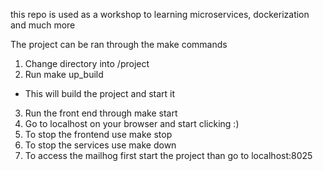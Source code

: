 this repo is used as a workshop to learning microservices, dockerization and much more

The project can be ran through the make commands

1. Change directory into /project
2. Run make up_build
  - This will build the project and start it
3. Run the front end through make start
4. Go to localhost on your browser and start clicking :)
5. To stop the frontend use make stop
6. To stop the services use make down
7. To access the mailhog first start the project than go to localhost:8025

